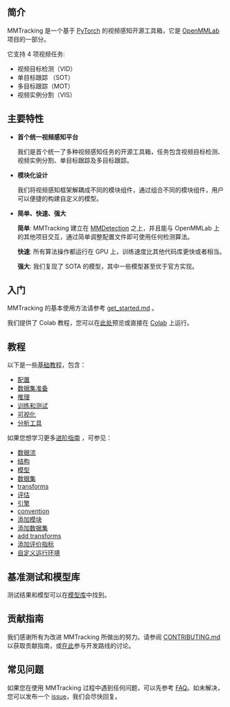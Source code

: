 ## 简介

MMTracking 是一个基于 [PyTorch](https://pytorch.org/) 的视频感知开源工具箱，它是 [OpenMMLab](https://openmmlab.com) 项目的一部分。

它支持 4 项视频任务:

- 视频目标检测（VID）
- 单目标跟踪 （SOT）
- 多目标跟踪（MOT）
- 视频实例分割（VIS）

## 主要特性

- **首个统一视频感知平台**

  我们是首个统一了多种视频感知任务的开源工具箱，任务包含视频目标检测、视频实例分割、单目标跟踪及多目标跟踪。

- **模块化设计**

  我们将视频感知框架解耦成不同的模块组件，通过组合不同的模块组件，用户可以便捷的构建自定义的模型。

- **简单、快速、强大**

  **简单**: MMTracking 建立在 [MMDetection](https://github.com/open-mmlab/mmdetection) 之上，并且能与 OpenMMLab 上的其他项目交互，通过简单调整配置文件即可使用任何检测算法。

  **快速**: 所有算法操作都运行在 GPU 上，训练速度比其他代码库更快或者相当。

  **强大**: 我们复现了 SOTA 的模型，其中一些模型甚至优于官方实现。

## 入门

MMTracking 的基本使用方法请参考 [get_started.md](./get_started.md) 。

我们提供了 Colab 教程，您可以在[此处](../../demo/MMTracking_Tutorial.ipynb)预览或直接在 [Colab](https://colab.research.google.com/github/open-mmlab/mmtracking/blob/master/demo/MMTracking_Tutorial.ipynb) 上运行。

## 教程

以下是一些[基础教程](./user_guides/)，包含：

- [配置](./user_guides/1_config.md)
- [数据集准备](./user_guides/2_dataset_prepare.md)
- [推理](./user_guides/3_inference.md)
- [训练和测试](./user_guides/4_train_test.md)
- [可视化](./user_guides/5_visualization.md)
- [分析工具](./user_guides/6_analysis_tools.md)

如果您想学习更多[进阶指南](./advanced_guides) ，可参见：

- [数据流](./advanced_guides/1_data_flow.md)
- [结构](./advanced_guides/2_structures.md)
- [模型](./advanced_guides/3_models.md)
- [数据集](./advanced_guides/4_datasets.md)
- [transforms](./advanced_guides/5_transforms.md)
- [评估](./advanced_guides/6_evaluation.md)
- [引擎](./advanced_guides/7_engine.md)
- [convention](./advanced_guides/8_convention.md)
- [添加模块](./advanced_guides/9_add_modules.md)
- [添加数据集](./advanced_guides/10_add_datasets.md)
- [add transforms](./advanced_guides/11_add_transforms.md)
- [添加评价指标](./advanced_guides/12_add_metrics.md)
- [自定义运行环境](./advanced_guides/13_custime_runtime.md)

## 基准测试和模型库

测试结果和模型可以在[模型库](./model_zoo.md)中找到。

## 贡献指南

我们感谢所有为改进 MMTracking 所做出的努力。请参阅 [CONTRIBUTING.md](https://github.com/open-mmlab/mmcv/blob/master/CONTRIBUTING.md) 以获取贡献指南，或[在此](https://github.com/open-mmlab/mmtracking/issues/73)参与开发路线的讨论。

## 常见问题

如果您在使用 MMTracking 过程中遇到任何问题，可以先参考 [FAQ](https://github.com/open-mmlab/mmtracking/blob/dev-1.x/docs/en/notes/faq.md)。如未解决，您可以发布一个 [issue](https://github.com/open-mmlab/mmtracking/issues/)，我们会尽快回复。